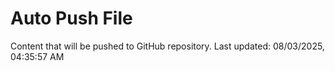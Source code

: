# Auto Push File

Content that will be pushed to GitHub repository.
Last updated: 08/03/2025, 04:35:57 AM